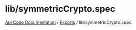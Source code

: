 # lib/symmetricCrypto.spec
 
[Api Code Documentation](../README.md) / [Exports](../modules.md) / lib/symmetricCrypto.spec
